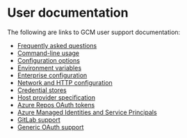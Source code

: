 # User documentation

The following are links to GCM user support documentation:

- [Frequently asked questions][gcm-faq]
- [Command-line usage][gcm-usage]
- [Configuration options][gcm-config]
- [Environment variables][gcm-env]
- [Enterprise configuration][gcm-enterprise-config]
- [Network and HTTP configuration][gcm-net-config]
- [Credential stores][gcm-credstores]
- [Host provider specification][gcm-host-provider]
- [Azure Repos OAuth tokens][gcm-azure-tokens]
- [Azure Managed Identities and Service Principals][gcm-misp]
- [GitLab support][gcm-gitlab]
- [Generic OAuth support][gcm-oauth]

[gcm-azure-tokens]: azrepos-users-and-tokens.md
[gcm-config]: configuration.md
[gcm-credstores]: credstores.md
[gcm-enterprise-config]: enterprise-config.md
[gcm-env]: environment.md
[gcm-faq]: faq.md
[gcm-gitlab]: gitlab.md
[gcm-host-provider]: hostprovider.md
[gcm-misp]: azrepos-misp.md
[gcm-net-config]: netconfig.md
[gcm-oauth]: generic-oauth.md
[gcm-usage]: usage.md
